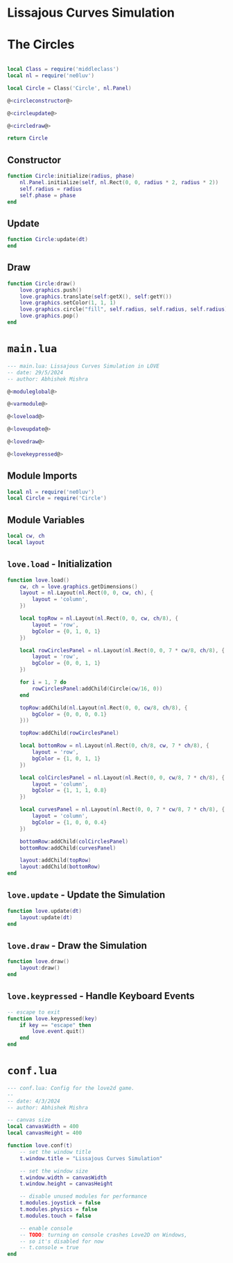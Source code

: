 # Lissajous Curves Simulation

# The Circles

```lua {code_file="circle.lua"}

local Class = require('middleclass')
local nl = require('ne0luv')

local Circle = Class('Circle', nl.Panel)

@<circleconstructor@>

@<circleupdate@>

@<circledraw@>

return Circle
```

## Constructor

```lua {code_id="circleconstructor"}
function Circle:initialize(radius, phase)
    nl.Panel.initialize(self, nl.Rect(0, 0, radius * 2, radius * 2))
    self.radius = radius
    self.phase = phase
end
```

## Update

```lua {code_id="circleupdate"}
function Circle:update(dt)
end
```

## Draw

```lua {code_id="circledraw"}
function Circle:draw()
    love.graphics.push()
    love.graphics.translate(self:getX(), self:getY())
    love.graphics.setColor(1, 1, 1)
    love.graphics.circle("fill", self.radius, self.radius, self.radius)
    love.graphics.pop()
end
```

# `main.lua`

```lua {code_file="main.lua"}
--- main.lua: Lissajous Curves Simulation in LÖVE
-- date: 29/5/2024
-- author: Abhishek Mishra

@<moduleglobal@>

@<varmodule@>

@<loveload@>

@<loveupdate@>

@<lovedraw@>

@<lovekeypressed@>
```

## Module Imports

```lua {code_id="moduleglobal"}
local nl = require('ne0luv')
local Circle = require('Circle')
```

## Module Variables

```lua {code_id="varmodule"}
local cw, ch
local layout
```

## `love.load` - Initialization

```lua {code_id="loveload"}
function love.load()
    cw, ch = love.graphics.getDimensions()
    layout = nl.Layout(nl.Rect(0, 0, cw, ch), {
        layout = 'column',
    })

    local topRow = nl.Layout(nl.Rect(0, 0, cw, ch/8), {
        layout = 'row',
        bgColor = {0, 1, 0, 1}
    })

    local rowCirclesPanel = nl.Layout(nl.Rect(0, 0, 7 * cw/8, ch/8), {
        layout = 'row',
        bgColor = {0, 0, 1, 1}
    })

    for i = 1, 7 do
        rowCirclesPanel:addChild(Circle(cw/16, 0))
    end

    topRow:addChild(nl.Layout(nl.Rect(0, 0, cw/8, ch/8), {
        bgColor = {0, 0, 0, 0.1}
    }))

    topRow:addChild(rowCirclesPanel)

    local bottomRow = nl.Layout(nl.Rect(0, ch/8, cw, 7 * ch/8), {
        layout = 'row',
        bgColor = {1, 0, 1, 1}
    })

    local colCirclesPanel = nl.Layout(nl.Rect(0, 0, cw/8, 7 * ch/8), {
        layout = 'column',
        bgColor = {1, 1, 1, 0.8}
    })

    local curvesPanel = nl.Layout(nl.Rect(0, 0, 7 * cw/8, 7 * ch/8), {
        layout = 'column',
        bgColor = {1, 0, 0, 0.4}
    })

    bottomRow:addChild(colCirclesPanel)
    bottomRow:addChild(curvesPanel)

    layout:addChild(topRow)
    layout:addChild(bottomRow)
end

```

## `love.update` - Update the Simulation

```lua {code_id="loveupdate"}
function love.update(dt)
    layout:update(dt)
end

```

## `love.draw` - Draw the Simulation

```lua {code_id="lovedraw"}
function love.draw()
    layout:draw()
end

```

## `love.keypressed` - Handle Keyboard Events

```lua {code_id="lovekeypressed"}
-- escape to exit
function love.keypressed(key)
    if key == "escape" then
        love.event.quit()
    end
end
```


# `conf.lua`

```lua { code_file="conf.lua" }
--- conf.lua: Config for the love2d game.
--
-- date: 4/3/2024
-- author: Abhishek Mishra

-- canvas size
local canvasWidth = 400
local canvasHeight = 400

function love.conf(t)
    -- set the window title
    t.window.title = "Lissajous Curves Simulation"

    -- set the window size
    t.window.width = canvasWidth
    t.window.height = canvasHeight

    -- disable unused modules for performance
    t.modules.joystick = false
    t.modules.physics = false
    t.modules.touch = false

    -- enable console
    -- TODO: turning on console crashes Love2D on Windows,
    -- so it's disabled for now
    -- t.console = true
end

```
